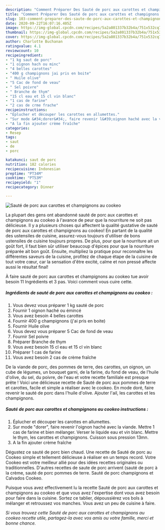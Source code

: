 ```yaml
---
description: "Comment Préparer Des Sauté de porc aux carottes et champignons au cookeo"
title: "Comment Préparer Des Sauté de porc aux carottes et champignons au cookeo"
slug: 103-comment-preparer-des-saute-de-porc-aux-carottes-et-champignons-au-cookeo
date: 2020-09-22T16:07:16.405Z
image: https://img-global.cpcdn.com/recipes/5a2a801337b32b4a/751x532cq70/saute-de-porc-aux-carottes-et-champignons-au-cookeo-photo-principale-de-la-recette.jpg
thumbnail: https://img-global.cpcdn.com/recipes/5a2a801337b32b4a/751x532cq70/saute-de-porc-aux-carottes-et-champignons-au-cookeo-photo-principale-de-la-recette.jpg
cover: https://img-global.cpcdn.com/recipes/5a2a801337b32b4a/751x532cq70/saute-de-porc-aux-carottes-et-champignons-au-cookeo-photo-principale-de-la-recette.jpg
author: Charlotte Buchanan
ratingvalue: 4.1
reviewcount: 10
recipeingredient:
- "1 kg saut de porc"
- "1 oignon hach ou minc"
- "4 belles carottes"
- "400 g champignons jai pris en boite"
- " Huile olive"
- "5 Cac de fond de veau"
- " Sel poivre"
- " Branche de thym"
- "15 cl eau et 15 cl vin blanc"
- "1 cas de farine"
- "2 cas de crme frache"
recipeinstructions:
- "Éplucher et découper les carottes en allumettes."
- "Sur mode &#34;dorer&#34;, faire revenir l&#39;oignon haché avec la viande. Mettre 1 cas de farine et bien mélanger. Verser le liquide eau et vin blanc. Mettre le thym, les carottes et champignons. Cuisson sous pression 13mn."
- "A la fin ajouter crème fraîche"
categories:
- Resep
tags:
- saut
- de
- porc

katakunci: saut de porc 
nutrition: 182 calories
recipecuisine: Indonesian
preptime: "PT34M"
cooktime: "PT53M"
recipeyield: "1"
recipecategory: Dinner

---
```



![Sauté de porc aux carottes et champignons au cookeo](https://img-global.cpcdn.com/recipes/5a2a801337b32b4a/751x532cq70/saute-de-porc-aux-carottes-et-champignons-au-cookeo-photo-principale-de-la-recette.jpg)

La plupart des gens ont abandonné sauté de porc aux carottes et champignons au cookeo à l'avance de peur que la nourriture ne soit pas délicieuse. Il y a plusieurs choses qui affectent la qualité gustative de sauté de porc aux carottes et champignons au cookeo! En partant de la qualité des ustensiles de cuisine, assurez-vous toujours d'utiliser de bons ustensiles de cuisine toujours propres. De plus, pour que la nourriture ait un goût fort, il faut bien sûr utiliser beaucoup d'épices pour que la nourriture préparée ait bon goût. Ensuite, multipliez la pratique pour reconnaître les différentes saveurs de la cuisine, profitez de chaque étape de la cuisine de tout votre cœur, car la sensation d'être excité, calme et non pressé affecte aussi le résultat final!

<!--inarticleads1-->

À faire sauté de porc aux carottes et champignons au cookeo tue avoir besoin 11 Ingrédients et 3 pas. Voici comment vous cuire cette.

##### Ingrédients de sauté de porc aux carottes et champignons au cookeo :

1. Vous devez vous préparer 1 kg sauté de porc
1. Fournir 1 oignon haché ou émincé
1. Vous avez besoin 4 belles carottes
1. Fournir 400 g champignons (j&#39;ai pris en boite)
1. Fournir  Huile olive
1. Vous devez vous préparer 5 Cac de fond de veau
1. Fournir  Sel poivre
1. Préparer  Branche de thym
1. Vous avez besoin 15 cl eau et 15 cl vin blanc
1. Préparer 1 cas de farine
1. Vous avez besoin 2 cas de crème fraîche


De la viande de porc, des pommes de terre, des carottes, un oignon, un cube de légumes, un bouquet garni, de la farine, du fond de veau, de l&#39;huile d&#39;olive, du sel, du poivre, de l&#39;eau et votre recette familiale est presque prête ! Voici une délicieuse recette de Sauté de porc aux pommes de terre et carottes, facile et simple a réaliser avec le cookeo. En mode doré, faire revenir le sauté de porc dans l&#39;huile d&#39;olive. Ajouter l&#39;ail, les carottes et les champignons. 

<!--inarticleads2-->

##### Sauté de porc aux carottes et champignons au cookeo instructions :

1. Éplucher et découper les carottes en allumettes.
1. Sur mode &#34;dorer&#34;, faire revenir l&#39;oignon haché avec la viande. Mettre 1 cas de farine et bien mélanger. Verser le liquide eau et vin blanc. Mettre le thym, les carottes et champignons. Cuisson sous pression 13mn.
1. A la fin ajouter crème fraîche


Dégustez ce sauté de porc bien chaud. Une recette de Sauté de porc au Cookeo simple et tellement délicieuse à réaliser en un temps record. Votre Cookeo est votre meilleur allié pour des idées recettes originales ou traditionnelles. D&#39;autres recettes de saute de porc arrivent (sauté de porc à la crème, sauté de porc pommes de terre. Sauté de porc champignons et Calvados Cookeo. 

<!--inarticleads1-->

<p>
Puisque vous avez effectivement lu la recette Sauté de porc aux carottes et champignons au cookeo et que vous avez l'expertise dont vous avez besoin pour faire dans la cuisine. Sortez ce tablier, dépoussiérez vos bols à mélanger et retroussez vos manches. Vous avez un peu de cuisine à faire.
</p>

<p>
<i>Si vous trouvez cette Sauté de porc aux carottes et champignons au cookeo recette utile, partagez-la avec vos amis ou votre famille, merci et bonne chance.</i>
</p>
